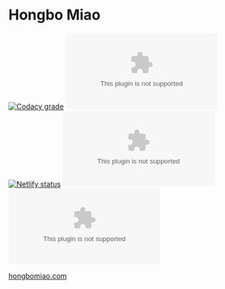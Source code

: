# Hongbo Miao

[![Codacy grade](https://img.shields.io/codacy/grade/dc922acc14014b4abc978afd0810e56b)](https://app.codacy.com/app/Hongbo-Miao/hongbomiao.com)
[![Code Climate maintainability](https://img.shields.io/codeclimate/maintainability/Hongbo-Miao/hongbomiao.com)](https://codeclimate.com/github/hongbo-miao/hongbomiao.com/maintainability)
[![Netlify status](https://img.shields.io/endpoint.svg?url=https%3A%2F%2Fdeveloper.oswaldlabs.com%2Fnetlify-status%2F13c2e544-91b2-4869-9ae1-bc97ff3108a4)](https://app.netlify.com/sites/hongbomiao/deploys)
[![Travis (.com)](https://img.shields.io/travis/com/hongbo-miao/hongbomiao.com)](https://travis-ci.com/hongbo-miao/hongbomiao.com)
[![David](https://img.shields.io/david/hongbo-miao/hongbomiao.com)](https://david-dm.org/hongbo-miao/hongbomiao.com)

[hongbomiao.com](https://hongbomiao.com/)
